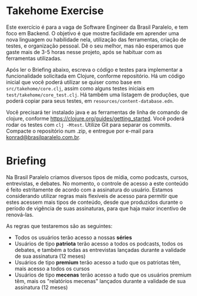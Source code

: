 # Takehome Exercise

Este exercício é para a vaga de Software Engineer da Brasil Paralelo, e tem foco
em Backend. O objetivo é que mostre facilidade em aprender uma nova linguagem ou
habilidade nela, utilização das ferramentas, criação de testes, e organização
pessoal. Dê o seu melhor, mas não esperamos que gaste mais de 3-5 horas nesse
projeto, após se habituar com as ferramentas utilizadas.

Após ler o Briefing abaixo, escreva o código e testes para implementar a
funcionalidade solicitada em Clojure, conforme repositório. Há um código inicial
que você poderá utilizar se quiser como base em `src/takehome/core.clj`, assim
como alguns testes iniciais em `test/takehome/core_test.clj`. Há também uma
listagem de produções, que poderá copiar para seus testes, em
`resources/content-database.edn`.

Você precisará ter instalado java e as ferramentas de linha de comando de
clojure, conforme https://clojure.org/guides/getting_started. Você poderá rodar
os testes com `clj -Mtest`. Utilize Git para separar os commits. Compacte o
repositório num .zip, e entregue por e-mail para konrad@brasilparalelo.com.br.

# Briefing

Na Brasil Paralelo criamos diversos tipos de mídia, como podcasts, cursos,
entrevistas, e debates. No momento, o controle de acesso a este conteúdo é feito
estritamente de acordo com a assinatura do usuário. Estamos considerando
utilizar regras mais flexíveis de acesso para permitir que estes acessem mais
tipos de conteúdo, desde que produzidos durante o período de vigência de suas
assinaturas, para que haja maior incentivo de renová-las.

As regras que testaremos são as seguintes:
- Todos os usuários terão acesso a nossas **séries**
- Usuários de tipo **patriota** terão acesso a todos os podcasts, todos os
  debates, e também a todas as entrevistas lançadas durante a validade de sua
  assinatura (12 meses)
- Usuários de tipo **premium** terão acesso a tudo que os patriotas têm, mais
  acesso a todos os cursos
- Usuários de tipo **mecenas** terão acesso a tudo que os usuários premium têm,
  mais os "relatórios mecenas" lançados durante a validade de sua assinatura (12
  meses)

